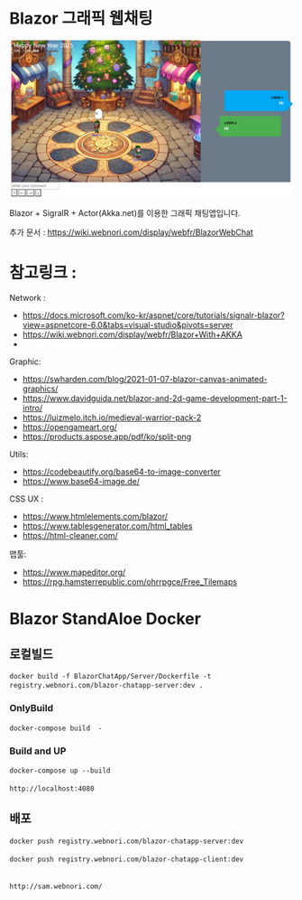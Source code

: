 # Blazor 그래픽 웹채팅

![ex_screenshot](./doc/intro.png)

Blazor + SigralR + Actor(Akka.net)를 이용한 그래픽 채팅앱입니다.

추가 문서 : https://wiki.webnori.com/display/webfr/BlazorWebChat


# 참고링크 :


Network :
- https://docs.microsoft.com/ko-kr/aspnet/core/tutorials/signalr-blazor?view=aspnetcore-6.0&tabs=visual-studio&pivots=server
- https://wiki.webnori.com/display/webfr/Blazor+With+AKKA
- 

Graphic:
- https://swharden.com/blog/2021-01-07-blazor-canvas-animated-graphics/  
- https://www.davidguida.net/blazor-and-2d-game-development-part-1-intro/
- https://luizmelo.itch.io/medieval-warrior-pack-2
- https://opengameart.org/
- https://products.aspose.app/pdf/ko/split-png

Utils:
- https://codebeautify.org/base64-to-image-converter
- https://www.base64-image.de/

CSS UX :
- https://www.htmlelements.com/blazor/
- https://www.tablesgenerator.com/html_tables
- https://html-cleaner.com/

맵툴:
- https://www.mapeditor.org/
- https://rpg.hamsterrepublic.com/ohrrpgce/Free_Tilemaps


# Blazor StandAloe Docker

## 로컬빌드

	docker build -f BlazorChatApp/Server/Dockerfile -t registry.webnori.com/blazor-chatapp-server:dev .

### OnlyBuild
	docker-compose build  -

### Build and UP
	docker-compose up --build

	http://localhost:4080


## 배포

	docker push registry.webnori.com/blazor-chatapp-server:dev

	docker push registry.webnori.com/blazor-chatapp-client:dev


	http://sam.webnori.com/


